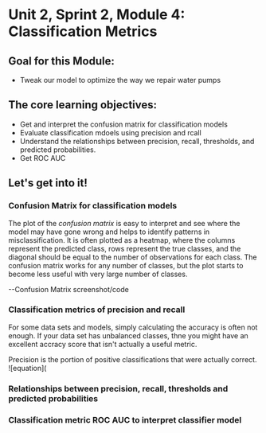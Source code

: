 # Unit 2, Sprint 2, Module 4: Classification Metrics

## Goal for this Module:
- Tweak our model to optimize the way we repair water pumps

## The core learning objectives:
- Get and interpret the confusion matrix for classification models
- Evaluate classification mdoels using precision and rcall
- Understand the relationships between precision, recall, thresholds, and predicted probabilities.
- Get ROC AUC

## Let's get into it!

### Confusion Matrix for classification models
The plot of the *confusion matrix* is easy to interpret and see where the model may have gone wrong and helps to identify patterns in misclassification.
It is often plotted as a heatmap, where the columns represent the predicted class, rows represent the true classes, and the diagonal should be equal to the 
number of observations for each class. The confusion matrix works for any number of classes, but the plot starts to become less useful with very large number of classes.

--Confusion Matrix screenshot/code

### Classification metrics of precision and recall
For some data sets and models, simply calculating the accuracy is often not enough. If your data set has unbalanced classes, thne you might have an excellent accracy 
score that isn't actually a useful metric.

Precision is the portion of positive classifications that were actually correct. 
![equation](


### Relationships between precision, recall, thresholds and predicted probabilities

### Classification metric ROC AUC to interpret classifier model




